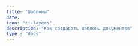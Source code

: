 ```yaml
---
title: "Шаблоны"
date:
icon: "ti-layers"
description: "Как создавать шаблоны документов"
type : "docs"
---
```

